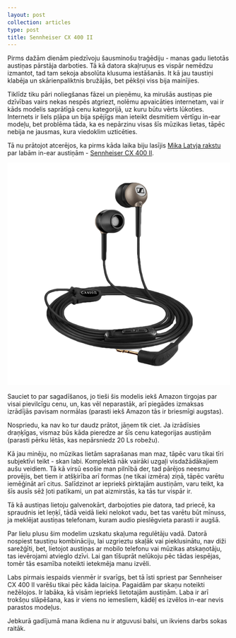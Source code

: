 ```yaml
---
layout: post
collection: articles
type: post
title: Sennheiser CX 400 II
---
```


Pirms dažām dienām piedzīvoju šausminošu traģēdiju - manas gadu lietotās austiņas pārstāja darboties. Tā kā datora skaļruņus es vispār nemēdzu izmantot, tad tam sekoja absolūta klusuma iestāšanās. It kā jau taustiņi klabēja un skārienpaliktnis bružājās, bet pēkšņi viss bija mainījies.

Tiklīdz tiku pāri noliegšanas fāzei un pieņēmu, ka mirušās austiņas pie dzīvības vairs nekas nespēs atgriezt, nolēmu apvaicāties internetam, vai ir kāds modelis saprātīgā cenu kategorijā, uz kuru būtu vērts lūkoties. Internets ir liels pļāpa un bija spējīgs man ieteikt desmitiem vērtīgu in-ear modeļu, bet problēma tāda, ka es nepārzinu visas šīs mūzikas lietas, tāpēc nebija ne jausmas, kura viedoklim uzticēties.

Tā nu prātojot atcerējos, ka pirms kāda laika biju lasījis [Mika Latvja rakstu](http://www.onkulis.com/2013/05/29/sennheiser-cx-400-ii/) par labām in-ear austiņām - [Sennheiser CX 400 II](http://en-uk.sennheiser.com/earphones-headphones-sound-isolating-cx-400-ii).

<img class="position center" src="/public/images/posts/sennheiser.png" alt="Sennheiser CX 400 II">

Sauciet to par sagadīšanos, jo tieši šis modelis iekš Amazon tirgojas par visai pievilcīgu cenu, un, kas vēl neparastāk, arī piegādes izmaksas izrādījās pavisam normālas (parasti iekš Amazon tās ir briesmīgi augstas).

Nospriedu, ka nav ko tur daudz prātot, jāņem tik ciet. Ja izrādīsies draņķīgas, vismaz būs kāda pieredze ar šīs cenu kategorijas austiņām (parasti pērku lētās, kas nepārsniedz 20 Ls robežu).

Kā jau minēju, no mūzikas lietām saprašanas man maz, tāpēc varu tikai tīri subjektīvi teikt - skan labi. Komplektā nāk vairāki uzgaļi visdažādākajiem aušu veidiem. Tā kā virsū esošie man pilnībā der, tad pārējos neesmu provējis, bet tiem ir atšķirība arī formas (ne tikai izmēra) ziņā, tāpēc varētu iemēģināt arī citus. Salīdzinot ar iepriekš pirktajām austiņām, varu teikt, ka šīs ausīs sēž ļoti patīkami, un pat aizmirstās, ka tās tur vispār ir.

Tā kā austiņas lietoju galvenokārt, darbojoties pie datora, tad priecē, ka spraudnis iet leņķī, tādā veidā lieki nelokot vadu, bet tas varētu būt mīnuss, ja meklējat austiņas telefonam, kuram audio pieslēgvieta parasti ir augšā.

Par lielu plusu šim modelim uzskatu skaļuma regulētāju vadā. Datorā nospiest taustiņu kombināciju, lai uzgrieztu skaļāk vai pieklusinātu, nav diži sarežģīti, bet, lietojot austiņas ar mobilo telefonu vai mūzikas atskaņotāju, tas ievērojami atvieglo dzīvi. Lai gan tīšuprāt nelūkoju pēc tādas iespējas, tomēr tās esamība noteikti ietekmēja manu izvēli.

Labs pirmais iespaids vienmēr ir svarīgs, bet tā īsti spriest par Sennheiser CX 400 II varēšu tikai pēc kāda laiciņa. Pagaidām par skaņu noteikti nežēlojos. Ir labāka, kā visām iepriekš lietotajām austiņām. Laba ir arī trokšņu slāpēšana, kas ir viens no iemesliem, kādēļ es izvēlos in-ear nevis parastos modeļus.

Jebkurā gadījumā mana ikdiena nu ir atguvusi balsi, un ikviens darbs sokas raitāk.
